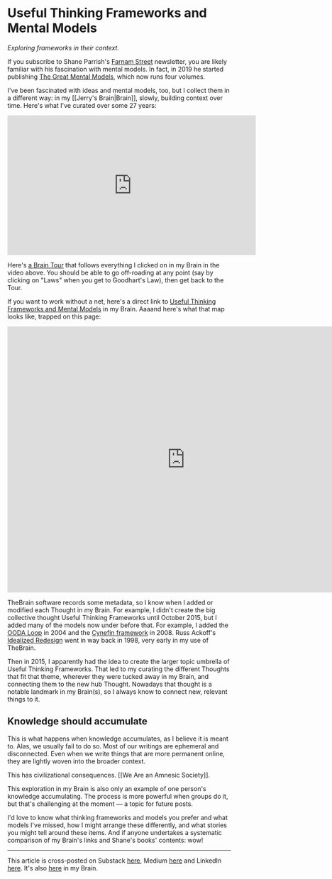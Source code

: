 # Useful Thinking Frameworks and Mental Models
 
*Exploring frameworks in their context.*

If you subscribe to Shane Parrish's [Farnam Street](https://fs.blog/) newsletter, you are likely familiar with his fascination with mental models. In fact, in 2019 he started publishing [The Great Mental Models](https://www.amazon.com/gp/product/B07P79P8ST/jerrymichalskisr), which now runs four volumes. 

I've been fascinated with ideas and mental models, too, but I collect them in a different way: in my [[Jerry's Brain|Brain]], slowly, building context over time. Here's what I've curated over some 27 years: 

<iframe width="560" height="315" src="https://www.youtube.com/embed/WHquk_s6V-0?si=DSFPF6T2Wuu3TrVE" title="YouTube video player" frameborder="0" allow="accelerometer; autoplay; clipboard-write; encrypted-media; gyroscope; picture-in-picture; web-share" referrerpolicy="strict-origin-when-cross-origin" allowfullscreen></iframe>



Here's [a Brain Tour](https://bra.in/2joa45) that follows everything I clicked on in my Brain in the video above. You should be able to go off-roading at any point (say by clicking on "Laws" when you get to Goodhart's Law), then get back to the Tour. 

If you want to work without a net, here's a direct link to [Useful Thinking Frameworks and Mental Models](https://bra.in/8vPM9p) in my Brain. Aaaand here's what that map looks like, trapped on this page: 

<iframe width="800" height="600" src="https://app.thebrain.com/brain/3d80058c-14d8-5361-0b61-a061f89baf87/82b38fb8-2149-0c11-e548-8141d082267e" frameborder="0"></iframe>

TheBrain software records some metadata, so I know when I added or modified each Thought in my Brain. For example, I didn't create the big collective thought Useful Thinking Frameworks until October 2015, but I added many of the models now under before that. For example, I added the [OODA Loop](https://bra.in/7pDkZn) in 2004 and the [Cynefin framework](https://bra.in/2vABx3) in 2008. Russ Ackoff's [Idealized Redesign](https://bra.in/5jL6YN) went in way back in 1998, very early in my use of TheBrain. 

Then in 2015, I apparently had the idea to create the larger topic umbrella of Useful Thinking Frameworks. That led to my curating the different Thoughts that fit that theme, wherever they were tucked away in my Brain, and connecting them to the new hub Thought. Nowadays that thought is a notable landmark in my Brain(s), so I always know to connect new, relevant things to it. 

## Knowledge should accumulate

This is what happens when knowledge accumulates, as I believe it is meant to. Alas, we usually fail to do so. Most of our writings are ephemeral and disconnected. Even when we write things that are more permanent online, they are lightly woven into the broader context. 

This has civilizational consequences. [[We Are an Amnesic Society]]. 

This exploration in my Brain is also only an example of one person's knowledge accumulating. The process is more powerful when groups do it, but that's challenging at the moment — a topic for future posts. 

I'd love to know what thinking frameworks and models you prefer and what models I've missed, how I might arrange these differently, and what stories you might tell around these items. And if anyone undertakes a systematic comparison of my Brain's links and Shane's books' contents: wow! 

--- 
This article is cross-posted on Substack [here](), Medium [here]() and LinkedIn [here](). It's also [here](https://bra.in/6pxWwK) in my Brain. 